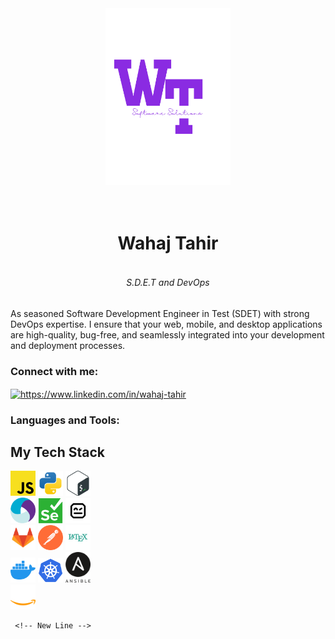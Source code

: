 <div align="center">
  <img src="./MyStack/artifact.png" alt="Logo" width="200">
  <h1><br>Wahaj Tahir</br></h1>
</div>
<div align="center">
  <h6><br>S.D.E.T and DevOps</br></h6>
</div>
As seasoned Software Development Engineer in Test (SDET) with strong DevOps expertise. I ensure that your web, mobile, and desktop applications are high-quality, bug-free, and seamlessly integrated into your development and deployment processes.

<h3 align="left">Connect with me:</h3>
<p align="left">
<a href="https://linkedin.com/in/https://www.linkedin.com/in/wahaj-tahir" target="blank"><img align="center" src="https://raw.githubusercontent.com/rahuldkjain/github-profile-readme-generator/master/src/images/icons/Social/linked-in-alt.svg" alt="https://www.linkedin.com/in/wahaj-tahir" height="30" width="40" /></a>
</p>

<h3 align="left">Languages and Tools:</h3>
<p align="left"> 
  <section id="tech-stack" class="tech-stack">
        <h1> My Tech Stack</h1>
 <div>
     <!-- JAVASCRIPT -->
     <img  width="40 " src="./MyStack/javascript.svg" alt="Javascript">
     <!-- PYTHON -->
     <img  width="40 " src="./MyStack/python.svg" alt="Python">
     <!-- BASH -->
     <img  width="40 " src="./MyStack/bash.svg" alt="Bash">
 
  </div>
 <!-- New Line -->
 <div>
     <!-- APPIUM -->
     <img  width="40" src="./MyStack/appium.svg" alt="Appium">
      <!-- SELENIUM -->
     <img  width="40" src="./MyStack/selenium.svg" alt="selenium">
    <!-- RobotFrameWork -->
 <img  width="40" src="./MyStack/robotframework.svg" alt="Robot">
   </div>
 <!-- New Line -->
 <div>
     <!-- GITLAB -->
     <img  width="40" src="./MyStack/gitlab.svg" alt="Gitlab">

  <!-- POSTMAN -->
 <img  width="40" src="./MyStack/postman.svg" alt="Postman">
        <!-- LATEX -->
 <img  width="40"  src="./MyStack/latex.svg" alt="Latex">
  </div>
  
  <!-- New Line -->
  <div>
    <!-- DOCKER -->
    <img  width="40" src="./MyStack/docker.svg" alt="Docker">
    <!-- KUBERNETS -->
    <img  width="40" src="./MyStack/kubernets.svg" alt="Kubernets">
    <!-- ANSIBLE -->
    <img  width="40"  src="./MyStack/ansible.svg" alt="Ansible">
    

</div>

   <!-- New Line -->
   <div>
  <!-- AWS -->
  <img  width="40"  src="./MyStack/AWS.svg" alt="Aws">
   </div>


     <!-- New Line -->
 </p>




